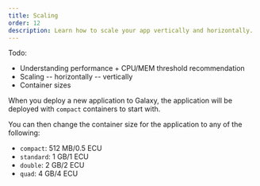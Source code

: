 ```yaml
---
title: Scaling
order: 12
description: Learn how to scale your app vertically and horizontally.
---
```


Todo:
- Understanding performance + CPU/MEM threshold recommendation
- Scaling
-- horizontally
-- vertically
- Container sizes

When you deploy a new application to Galaxy, the application will be deployed with `compact` containers to start with.

You can then change the container size for the application to any of the following:

- `compact`: 512 MB/0.5 ECU
- `standard`: 1 GB/1 ECU
- `double`: 2 GB/2 ECU
- `quad`: 4 GB/4 ECU
